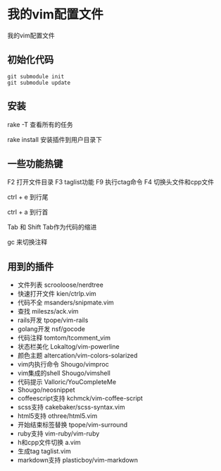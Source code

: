 # 我的vim配置文件

我的vim配置文件

## 初始化代码

``` shell
git submodule init
git submodule update
```

## 安装

rake -T 查看所有的任务

rake install 安装插件到用户目录下


## 一些功能热键

F2 打开文件目录
F3 taglist功能
F9 执行ctag命令
F4 切换头文件和cpp文件

ctrl + e 到行尾

ctrl + a 到行首

Tab 和 Shift Tab作为代码的缩进

gc 来切换注释

## 用到的插件

* 文件列表           scrooloose/nerdtree
* 快速打开文件       kien/ctrlp.vim
* 代码不全           msanders/snipmate.vim
* 查找               mileszs/ack.vim
* rails开发          tpope/vim-rails
* golang开发         nsf/gocode
* 代码注释           tomtom/tcomment_vim
* 状态栏美化         Lokaltog/vim-powerline
* 颜色主题           altercation/vim-colors-solarized
* vim内执行命令      Shougo/vimproc
* vim集成的shell     Shougo/vimshell
* 代码提示           Valloric/YouCompleteMe
* Shougo/neosnippet
* coffeescript支持   kchmck/vim-coffee-script
* scss支持           cakebaker/scss-syntax.vim
* html5支持          othree/html5.vim
* 开始结束标签替换   tpope/vim-surround
* ruby支持           vim-ruby/vim-ruby
* h和cpp文件切换     a.vim
* 生成tag            taglist.vim
* markdown支持       plasticboy/vim-markdown
